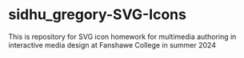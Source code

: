 # sidhu_gregory-SVG-Icons
This is repository for SVG icon homework for multimedia authoring in interactive media design at Fanshawe College in summer 2024
